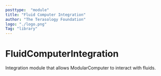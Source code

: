 ```yaml
---
posttype:  "module"  
title: "Fluid Computer Integration"
author: "The Terasology Foundation"
logo: "./logo.png"
Tag: "library"
---
```

# FluidComputerIntegration
Integration module that allows ModularComputer to interact with fluids.
